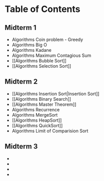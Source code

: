 # Table of Contents

## Midterm 1
- Algorithms Coin problem - Greedy
- Algorithms Big O
- Algorithms Kadane
- Algorithms Maximum Contagious Sum
- [[Algorithms Bubble Sort]]
- [[Algorithms Selection Sort]]

## Midterm 2
- [[Algorithms Insertion Sort|Insertion Sort]]
- [[Algorithms Binary Search]]
- [[Algorithms Master Theorem]]
- Algorithms Recurrence
- Algorithms MergeSort
- [[Algorithms HeapSort]]
- [[Algorithms QuickSort]]
- Algorithms Limit of Comparision Sort

## Midterm 3
- 
- 
- 
- 
